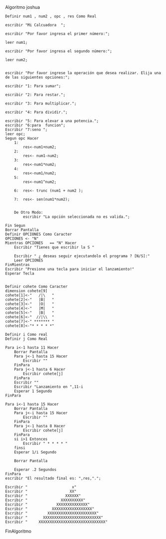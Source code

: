Algoritmo joshua












	Definir num1 , num2 , opc , res Como Real
 
	escribir "Mi Calcuadora  ";
 
    escribir "Por favor ingresa el primer número:";
    
    leer num1;
    
    escribir "Por favor ingresa el segundo número:";
    
    leer num2;
    
    
    escribir "Por favor ingrese la operación que desea realizar. Elija una de las siguientes opciones:";
    
    escribir "1: Para sumar";
    
    escribir "2: Para restar.";
    
    escribir "3: Para multiplicar.";
    
    escribir "4: Para dividir.";
    
    escribir "5: Para elevar a una potencia.";
	escribir "6:para  funcion";
	Escribir "7:seno ";
    leer opc;
    Segun opc Hacer
        1:
            res<-num1+num2;
        2:
            res<- num1-num2;
        3:
            res<-num1*num2;
        4:
            res<-num1/num2;
        5: 
            res<-num1^num2;
			
	    6:  res<- trunc (num1 + num2 );
			
		7:  res<- sen(num1*num2);
			
			
        De Otro Modo:
            escribir "La opción seleccionada no es valida.";
			
    Fin Segun
    Borrar Pantalla
	Definir OPCIONES Como Caracter
	OPCIONES <- "N"
	Mientras OPCIONES   == "N" Hacer
		Escribir "Tienes que escribir la S "
		
		Escribir " ¿ deseas seguir ejecutandolo el programa ? [N/S]:"
		Leer OPCIONES
	FinMientras
	Escribir "Presione una tecla para iniciar el lanzamiento!"
    Esperar Tecla
    
    
    Definir cohete Como Caracter
    dimension cohete[9]
    cohete[1]<-"   /|\   "
    cohete[2]<-"   |B|   "
    cohete[3]<-"   |O|   "
    cohete[4]<-"   |M|   "
    cohete[5]<-"   |B|   "
    cohete[6]<-"  //|\\  "
    cohete[7]<-" ******* "
    cohete[8]<-"* * * * *"
 
    Definir i Como real
	Definir j Como Real
    
    Para i<-1 hasta 11 Hacer
        Borrar Pantalla
        Para j<-1 hasta 15 Hacer
            Escribir ""
        FinPara
        Para j<-1 hasta 6 Hacer
            Escribir cohete[j]
        FinPara
        Escribir ""
        Escribir "Lanzamiento en ",11-i
        Esperar 1 Segundo
    FinPara
    
    Para i<-1 hasta 15 Hacer
        Borrar Pantalla
        Para j<-i hasta 15 Hacer
            Escribir ""
        FinPara
        Para j<-1 hasta 8 Hacer
            Escribir cohete[j]
        FinPara
        si i>1 Entonces
            Escribir " * * * * "
        finsi
        Esperar 1/i Segundo
		
        Borrar Pantalla
        
        Esperar .2 Segundos
    FinPara
	escribir "El resultado final es: ",res,".";
	
	Escribir "                    x"
	Escribir "                   XX"
	Escribir "                 XXXXXX"
	Escribir "               XXXXXXXXXX"
	Escribir "             XXXXXXXXXXXXXX"
    Escribir "           XXXXXXXXXXXXXXXXXX"
	Escribir "         XXXXXXXXXXXXXXXXXXXXXX"
	Escribir "       XXXXXXXXXXXXXXXXXXXXXXXXXX"
	Escribir "     XXXXXXXXXXXXXXXXXXXXXXXXXXXXXX"
	
	
	
FinAlgoritmo
